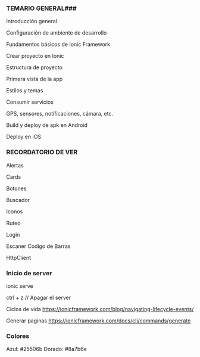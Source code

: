 
### TEMARIO GENERAL###
Introducción general

Configuración de ambiente de desarrollo

Fundamentos básicos de Ionic Framework

Crear proyecto en Ionic

Estructura de proyecto

Primera vista de la app

Estilos y temas

Consumir servicios

GPS, sensores, notificaciones, cámara, etc.

Build y deploy de apk en Android

Deploy en iOS

### RECORDATORIO DE VER
Alertas

Cards

Botones

Buscador

Iconos

Ruteo

Login

Escaner Codigo de Barras

HttpClient


### Inicio de server
ionic serve

ctrl + z // Apagar el server

Ciclos de vida
https://ionicframework.com/blog/navigating-lifecycle-events/

Generar paginas
https://ionicframework.com/docs/cli/commands/generate

### Colores
Azul: #25506b
Dorado: #8a7b6e